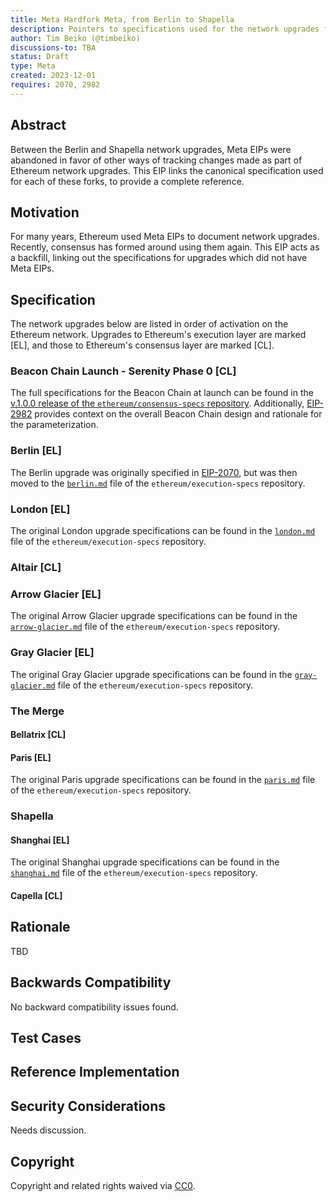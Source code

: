 ```yaml
---
title: Meta Hardfork Meta, from Berlin to Shapella
description: Pointers to specifications used for the network upgrades from Berlin to Shapella.
author: Tim Beiko (@timbeiko)
discussions-to: TBA
status: Draft
type: Meta
created: 2023-12-01
requires: 2070, 2982
---
```


## Abstract

Between the Berlin and Shapella network upgrades, Meta EIPs were abandoned in favor of other ways of tracking changes made as part of Ethereum network upgrades. This EIP links the canonical specification used for each of these forks, to provide a complete reference. 

## Motivation

For many years, Ethereum used Meta EIPs to document network upgrades. Recently, consensus has formed around using them again. This EIP acts as a backfill, linking out the specifications for upgrades which did not have Meta EIPs. 

## Specification

The network upgrades below are listed in order of activation on the Ethereum network. Upgrades to Ethereum's execution layer are marked [EL], and those to Ethereum's consensus layer are marked [CL]. 

### Beacon Chain Launch - Serenity Phase 0 [CL]

The full specifications for the Beacon Chain at launch can be found in the [v.1.0.0 release of the `ethereum/consensus-specs` repository](https://github.com/ethereum/consensus-specs/blob/579da6d2dc734b269dbf67aa1004b54bb9449784). Additionally, [EIP-2982](./eip-2982.md) provides context on the overall Beacon Chain design and rationale for the parameterization. 

### Berlin [EL]

The Berlin upgrade was originally specified in [EIP-2070](./eip-2079.md), but was then moved to the [`berlin.md`](https://github.com/ethereum/execution-specs/blob/8dbde99b132ff8d8fcc9cfb015a9947ccc8b12d6/network-upgrades/mainnet-upgrades/berlin.md) file of the `ethereum/execution-specs` repository. 

### London [EL]

The original London upgrade specifications can be found in the [`london.md`](https://github.com/ethereum/execution-specs/blob/8dbde99b132ff8d8fcc9cfb015a9947ccc8b12d6/network-upgrades/mainnet-upgrades/london.md) file of the `ethereum/execution-specs` repository. 

### Altair [CL]

### Arrow Glacier [EL]

The original Arrow Glacier upgrade specifications can be found in the [`arrow-glacier.md`](https://github.com/ethereum/execution-specs/blob/8dbde99b132ff8d8fcc9cfb015a9947ccc8b12d6/network-upgrades/mainnet-upgrades/arrow-glacier.md) file of the `ethereum/execution-specs` repository. 

### Gray Glacier [EL]

The original Gray Glacier upgrade specifications can be found in the [`gray-glacier.md`](https://github.com/ethereum/execution-specs/blob/8dbde99b132ff8d8fcc9cfb015a9947ccc8b12d6/network-upgrades/mainnet-upgrades/gray-glacier.md) file of the `ethereum/execution-specs` repository. 

### The Merge 

#### Bellatrix [CL]

#### Paris [EL]

The original Paris upgrade specifications can be found in the [`paris.md`](https://github.com/ethereum/execution-specs/blob/8dbde99b132ff8d8fcc9cfb015a9947ccc8b12d6/network-upgrades/mainnet-upgrades/paris.md) file of the `ethereum/execution-specs` repository. 


### Shapella 

#### Shanghai [EL]

The original Shanghai upgrade specifications can be found in the [`shanghai.md`](https://github.com/ethereum/execution-specs/blob/8dbde99b132ff8d8fcc9cfb015a9947ccc8b12d6/network-upgrades/mainnet-upgrades/shanghai.md) file of the `ethereum/execution-specs` repository. 

#### Capella [CL]


## Rationale

<!--
  The rationale fleshes out the specification by describing what motivated the design and why particular design decisions were made. It should describe alternate designs that were considered and related work, e.g. how the feature is supported in other languages.

  The current placeholder is acceptable for a draft.

  TODO: Remove this comment before submitting
-->

TBD

## Backwards Compatibility

<!--

  This section is optional.

  All EIPs that introduce backwards incompatibilities must include a section describing these incompatibilities and their severity. The EIP must explain how the author proposes to deal with these incompatibilities. EIP submissions without a sufficient backwards compatibility treatise may be rejected outright.

  The current placeholder is acceptable for a draft.

  TODO: Remove this comment before submitting
-->

No backward compatibility issues found.

## Test Cases

<!--
  This section is optional for non-Core EIPs.

  The Test Cases section should include expected input/output pairs, but may include a succinct set of executable tests. It should not include project build files. No new requirements may be be introduced here (meaning an implementation following only the Specification section should pass all tests here.)
  If the test suite is too large to reasonably be included inline, then consider adding it as one or more files in `../assets/eip-####/`. External links will not be allowed

  TODO: Remove this comment before submitting
-->

## Reference Implementation

<!--
  This section is optional.

  The Reference Implementation section should include a minimal implementation that assists in understanding or implementing this specification. It should not include project build files. The reference implementation is not a replacement for the Specification section, and the proposal should still be understandable without it.
  If the reference implementation is too large to reasonably be included inline, then consider adding it as one or more files in `../assets/eip-####/`. External links will not be allowed.

  TODO: Remove this comment before submitting
-->

## Security Considerations

<!--
  All EIPs must contain a section that discusses the security implications/considerations relevant to the proposed change. Include information that might be important for security discussions, surfaces risks and can be used throughout the life cycle of the proposal. For example, include security-relevant design decisions, concerns, important discussions, implementation-specific guidance and pitfalls, an outline of threats and risks and how they are being addressed. EIP submissions missing the "Security Considerations" section will be rejected. An EIP cannot proceed to status "Final" without a Security Considerations discussion deemed sufficient by the reviewers.

  The current placeholder is acceptable for a draft.

  TODO: Remove this comment before submitting
-->

Needs discussion.

## Copyright

Copyright and related rights waived via [CC0](../LICENSE.md).
